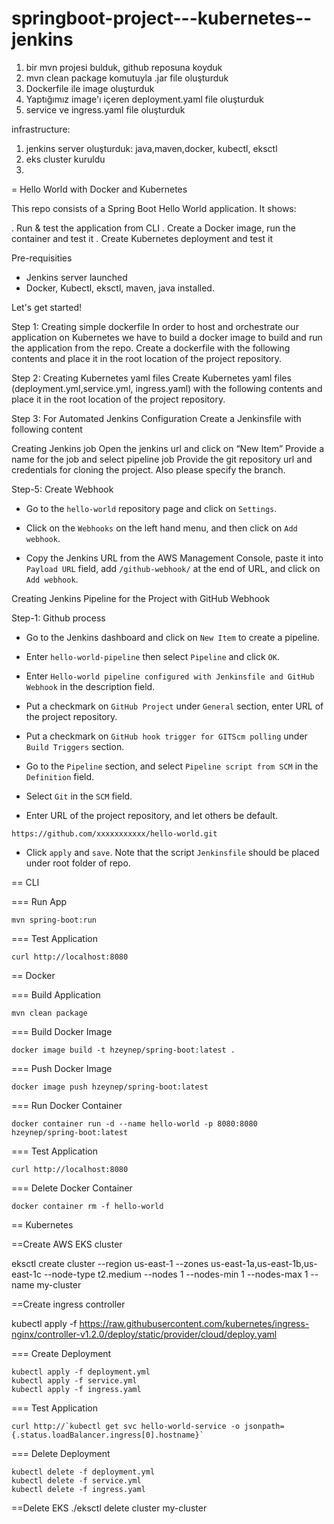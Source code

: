 # springboot-project---kubernetes--jenkins
1. bir mvn projesi bulduk, github reposuna koyduk
2. mvn clean package komutuyla .jar file oluşturduk
3. Dockerfile ile image oluşturduk
4. Yaptığımız image'ı içeren deployment.yaml file oluşturduk
5. service ve ingress.yaml file oluşturduk


infrastructure: 
1. jenkins server oluşturduk: java,maven,docker, kubectl, eksctl
2. eks cluster kuruldu
3. 


= Hello World with Docker and Kubernetes

This repo consists of a Spring Boot Hello World application. It shows:

. Run & test the application from CLI
. Create a Docker image, run the container and test it
. Create Kubernetes deployment and test it

Pre-requisities

- Jenkins server launched
- Docker, Kubectl, eksctl, maven, java installed.



Let's get started!

Step 1: Creating simple dockerfile
In order to host and orchestrate our application on Kubernetes we have to build a docker image to build and run the application from the repo.
Create a dockerfile with the following contents and place it in the root location of the project repository.

Step 2: Creating Kubernetes yaml files
Create Kubernetes yaml files (deployment.yml,service.yml, ingress.yaml) with the following contents and place it in the root location of the project repository.

Step 3: For Automated Jenkins Configuration
Create a Jenkinsfile with following content

Creating Jenkins job
Open the jenkins url and click on “New Item”
Provide a name for the job and select pipeline job
Provide the git repository url and credentials for cloning the project. Also please specify the branch.


Step-5: Create Webhook 

- Go to the `hello-world` repository page and click on `Settings`.

- Click on the `Webhooks` on the left hand menu, and then click on `Add webhook`.

- Copy the Jenkins URL from the AWS Management Console, paste it into `Payload URL` field, add `/github-webhook/` at the end of URL, and click on `Add webhook`.

 Creating Jenkins Pipeline for the Project with GitHub Webhook

Step-1: Github process

- Go to the Jenkins dashboard and click on `New Item` to create a pipeline.

- Enter `hello-world-pipeline` then select `Pipeline` and click `OK`.

- Enter `Hello-world pipeline configured with Jenkinsfile and GitHub Webhook` in the description field.

- Put a checkmark on `GitHub Project` under `General` section, enter URL of the project repository.

- Put a checkmark on `GitHub hook trigger for GITScm polling` under `Build Triggers` section.

- Go to the `Pipeline` section, and select `Pipeline script from SCM` in the `Definition` field.

- Select `Git` in the `SCM` field.

- Enter URL of the project repository, and let others be default.

```text
https://github.com/xxxxxxxxxxx/hello-world.git
```

- Click `apply` and `save`. Note that the script `Jenkinsfile` should be placed under root folder of repo.


== CLI

=== Run App

```
mvn spring-boot:run
```

=== Test Application

```
curl http://localhost:8080
```

== Docker

=== Build Application

```
mvn clean package
```

=== Build Docker Image

```
docker image build -t hzeynep/spring-boot:latest .
```

=== Push Docker Image

```
docker image push hzeynep/spring-boot:latest
```

=== Run Docker Container

```
docker container run -d --name hello-world -p 8080:8080 hzeynep/spring-boot:latest
```

=== Test Application

```
curl http://localhost:8080
```

=== Delete Docker Container

```
docker container rm -f hello-world
```

== Kubernetes

==Create AWS EKS cluster

eksctl create cluster --region us-east-1 --zones us-east-1a,us-east-1b,us-east-1c --node-type t2.medium --nodes 1 --nodes-min 1 --nodes-max 1 --name my-cluster

==Create ingress controller

kubectl apply -f https://raw.githubusercontent.com/kubernetes/ingress-nginx/controller-v1.2.0/deploy/static/provider/cloud/deploy.yaml

=== Create Deployment

```
kubectl apply -f deployment.yml
kubectl apply -f service.yml
kubectl apply -f ingress.yaml
```

=== Test Application

```
curl http://`kubectl get svc hello-world-service -o jsonpath={.status.loadBalancer.ingress[0].hostname}`
```

=== Delete Deployment

```
kubectl delete -f deployment.yml
kubectl delete -f service.yml
kubectl delete -f ingress.yaml

```
==Delete EKS 
./eksctl delete cluster my-cluster
